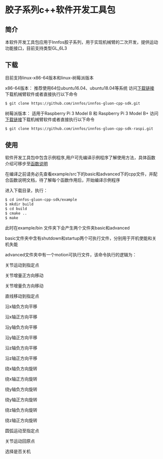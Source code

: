 胶子系列c++软件开发工具包
=====

## 简介

本软件开发工具包应用于Innfos胶子系列，用于实现机械臂的二次开发，提供运动功能接口，目前支持类型GL_6L3

## 下载

目前支持linux-x86-64版本和linux-树莓派版本

x86-64版本：
推荐使用64位ubuntu16.04、ubuntu18.04等系统
访问[下载链接](https://github.com/innfos/innfos-gluon-cpp-sdk.git)下载机械臂软件或者直接执行以下命令
```sh
$ git clone https://github.com/innfos/innfos-gluon-cpp-sdk.git
```
树莓派版本：
适用于Raspberry Pi 3 Model B 和 Raspberry Pi 3 Model B+
访问[下载链接](https://github.com/innfos/innfos-gluon-cpp-sdk-raspi.git)下载机械臂软件或者直接执行以下命令
```sh
$ git clone https://github.com/innfos/innfos-gluon-cpp-sdk-raspi.git
```

## 使用

软件开发工具包中包含示例程序,用户可先编译示例程序了解使用方法，具体函数介绍可移步至[函数说明](https://innfos.com/instructions/html/index.html)

在编译之前请务必先查看example/src下的basic和advanced下的cpp文件，并配合函数说明文档，待了解每个函数作用后，开始编译示例程序

进入下载目录，执行：

```sh
$ cd innfos-gluon-cpp-sdk/example
$ mkdir build
$ cd build
$ cmake ..
$ make 
```

此时在example/bin 文件夹下会产生两个文件夹basic和advanced

basic文件夹中含有shutdown和startup两个可执行文件，分别用于开机使能和关机失能

advanced文件夹中有一个motion可执行文件，该命令执行的逻辑为：

关节运动到指定点

关节增量正方向移动

关节增量负方向移动

直线移动到指定点

沿x轴负方向平移

沿x轴正方向平移

沿y轴负方向平移

沿y轴正方向平移

沿z轴负方向平移

沿z轴正方向平移

绕x轴负方向旋转

绕x轴正方向旋转

绕y轴负方向旋转

绕y轴正方向旋转

绕z轴负方向旋转

绕z轴正方向旋转

圆弧运动至指定点

关节运动回原点

选择是否关机
